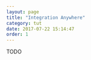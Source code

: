 ```yaml
---
layout: page
title: "Integration Anywhere"
category: tut
date: 2017-07-22 15:14:47
order: 1
---
```


TODO